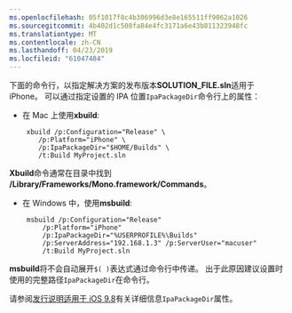```yaml
---
ms.openlocfilehash: 05f1017f8c4b306996d3e8e165511ff9062a1026
ms.sourcegitcommit: 4b402d1c508fa84e4fc3171a6e43b811323948fc
ms.translationtype: MT
ms.contentlocale: zh-CN
ms.lasthandoff: 04/23/2019
ms.locfileid: "61047484"
---
```


下面的命令行，以指定解决方案的发布版本**SOLUTION_FILE.sln**适用于 iPhone。 可以通过指定设置的 IPA 位置`IpaPackageDir`命令行上的属性：

 - 在 Mac 上使用**xbuild**:

        xbuild /p:Configuration="Release" \ 
           /p:Platform="iPhone" \ 
           /p:IpaPackageDir="$HOME/Builds" \
           /t:Build MyProject.sln

**Xbuild**命令通常在目录中找到 **/Library/Frameworks/Mono.framework/Commands**。

 - 在 Windows 中，使用**msbuild**:

        msbuild /p:Configuration="Release" 
            /p:Platform="iPhone" 
            /p:IpaPackageDir="%USERPROFILE%\Builds" 
            /p:ServerAddress="192.168.1.3" /p:ServerUser="macuser"  
            /t:Build MyProject.sln


**msbuild**将不会自动展开`$( )`表达式通过命令行中传递。 出于此原因建议设置时使用的完整路径`IpaPackageDir`在命令行。


请参阅[发行说明适用于 iOS 9.8](https://developer.xamarin.com/releases/ios/xamarin.ios_9/xamarin.ios_9.8/#New_MSBuild_property_IpaPackageDir_to_customize_.ipa_output_location)有关详细信息`IpaPackageDir`属性。
